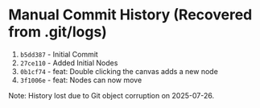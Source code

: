 # Manual Commit History (Recovered from .git/logs)

1. `b5dd387` - Initial Commit
2. `27ce110` - Added Initial Nodes
3. `0b1cf74` - feat: Double clicking the canvas adds a new node
4. `3f1006e` - feat: Nodes can now move

Note: History lost due to Git object corruption on 2025-07-26.